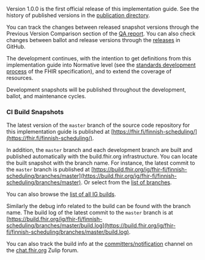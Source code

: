 Version 1.0.0 is the first official release of this implementation guide. See the history of
published versions in the
[publication directory](https://hl7.fi/fhir/finnish-scheduling/history.html).

You can track the changes between released snapshot versions through the
Previous Version Comparison section of the [QA report](qa.html). You can also check changes
between ballot and release versions through the
[releases](https://github.com/fhir-fi/finnish-scheduling/releases) in GitHub.

The development continues, with the intention to get definitions from this implementation guide
into Normative level (see the
[standards development process](https://hl7.org/fhir/versions.html#std-process) of the FHIR
specification), and to extend the coverage of resources.

Development snapshots will be published throughout the development, ballot, and maintenance cycles.

### CI Build Snapshots
The latest version of the `master` branch of the source code repository for this implementation
guide is published at
[https://fhir.fi/finnish-scheduling/](https://fhir.fi/finnish-scheduling/).

In addition, the `master` branch and each development branch are built and published automatically
with the build.fhir.org infrastructure. You can locate the built snapshot with
the branch name. For instance, the latest commit to the `master` branch is published at
[https://build.fhir.org/ig/fhir-fi/finnish-scheduling/branches/master](https://build.fhir.org/ig/fhir-fi/finnish-scheduling/branches/master).
Or select from the
[list of branches](https://build.fhir.org/ig/fhir-fi/finnish-scheduling/branches/).

You can also browse the
[list of all IG builds](https://fhir.github.io/auto-ig-builder/builds.html).

Similarly the debug info related to the build can be found with the branch name. The build log of
the latest commit to the `master` branch is at
[https://build.fhir.org/ig/fhir-fi/finnish-scheduling/branches/master/build.log](https://build.fhir.org/ig/fhir-fi/finnish-scheduling/branches/master/build.log).

You can also track the build info at the
[committers/notification](https://chat.fhir.org/#narrow/stream/179297-committers.2Fnotification/topic/ig-build/)
channel on the [chat.fhir.org](https://chat.fhir.org) Zulip forum.
